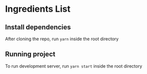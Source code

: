 # Ingredients List

## Install dependencies
After cloning the repo, run `yarn` inside the root directory

## Running project
To run development server, run `yarn start` inside the root directory